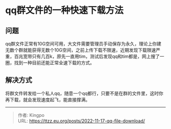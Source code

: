 # qq群文件的一种快速下载方法


<!--more-->
## 问题
qq群文件正常有10G空间可用，大文件需要管理员手动保存为永久，理论上你建无数个群就能获得无数个10G空间，之前上传下载不限速，近期发现下载限速严重，百兆宽带只有几百k，原先一直用tim，测试后发现qq和tim都是，网上搜了一圈，找到一种目前还能正常全速下载的方式。


## 解决方式

将群文件转发给一个私人qq，随意一个qq都行，只要不是在群的文件里，这时你再下载，就会发现速度起飞，能直接撑满。




---

> 作者: Kingpo  
> URL: https://ttzz.eu.org/posts/2022-11-17-qq-file-download/  

